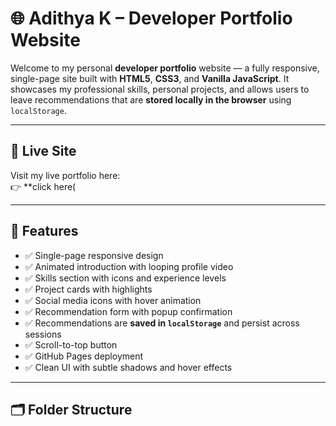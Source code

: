 # 🌐 Adithya K – Developer Portfolio Website

Welcome to my personal **developer portfolio** website — a fully responsive, single-page site built with **HTML5**, **CSS3**, and **Vanilla JavaScript**. It showcases my professional skills, personal projects, and allows users to leave recommendations that are **stored locally in the browser** using `localStorage`.

---

## 🔗 Live Site

Visit my live portfolio here:  
👉 **click here(

---

## 🎯 Features

- ✅ Single-page responsive design
- ✅ Animated introduction with looping profile video
- ✅ Skills section with icons and experience levels
- ✅ Project cards with highlights
- ✅ Social media icons with hover animation
- ✅ Recommendation form with popup confirmation
- ✅ Recommendations are **saved in `localStorage`** and persist across sessions
- ✅ Scroll-to-top button
- ✅ GitHub Pages deployment
- ✅ Clean UI with subtle shadows and hover effects

---

## 🗂 Folder Structure

